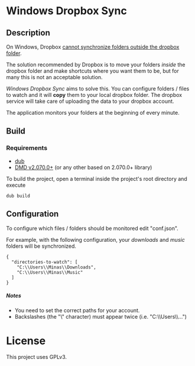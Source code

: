 # Windows Dropbox Sync

## Description
On Windows, Dropbox [cannot synchronize folders outside the dropbox folder](https://www.dropbox.com/en/help/12).  

The solution recommended by Dropbox is to move your folders _inside_ the dropbox folder and make shortcuts where you want them to be, but for many this is not an acceptable solution.

_Windows Dropbox Sync_ aims to solve this. You can configure folders / files to watch and it will **copy** them to your local dropbox folder. The dropbox service will take care of uploading the data to your dropbox account.

The application monitors your folders at the beginning of every minute.

## Build
### Requirements
* [dub](https://code.dlang.org/getting_started)
* [DMD v2.070.0+](https://dlang.org/download.html#dmd) (or any other based on 2.070.0+ library)

To build the project, open a terminal inside the project's root directory and execute
```
dub build
```
## Configuration
To configure which files / folders should be monitored edit "conf.json".

For example, with the following configuration, your _downloads_ and _music_ folders will be synchronized.

```
{
  "directories-to-watch": [
    "C:\\Users\\Minas\\Downloads",
    "C:\\Users\\Minas\\Music"
  ]
}
```

##### Notes
* You need to set the correct paths for your account.
* Backslashes (the "\\" character) must appear twice (i.e. "C:\\\\Users\\\\...")

# License
This project uses GPLv3.
